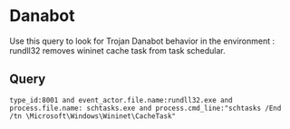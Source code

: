 # Danabot

Use this query to look for Trojan Danabot behavior in the environment : rundll32 removes wininet cache task from task schedular.

## Query
```
type_id:8001 and event_actor.file.name:rundll32.exe and process.file.name: schtasks.exe and process.cmd_line:"schtasks /End /tn \Microsoft\Windows\Wininet\CacheTask"

```
